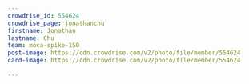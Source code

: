 ```yaml
---
crowdrise_id: 554624
crowdrise_page: jonathanchu
firstname: Jonathan
lastname: Chu
team: moca-spike-150
post-image: https://cdn.crowdrise.com/v2/photo/file/member/554624
card-image: https://cdn.crowdrise.com/v2/photo/file/member/554624

---
```


